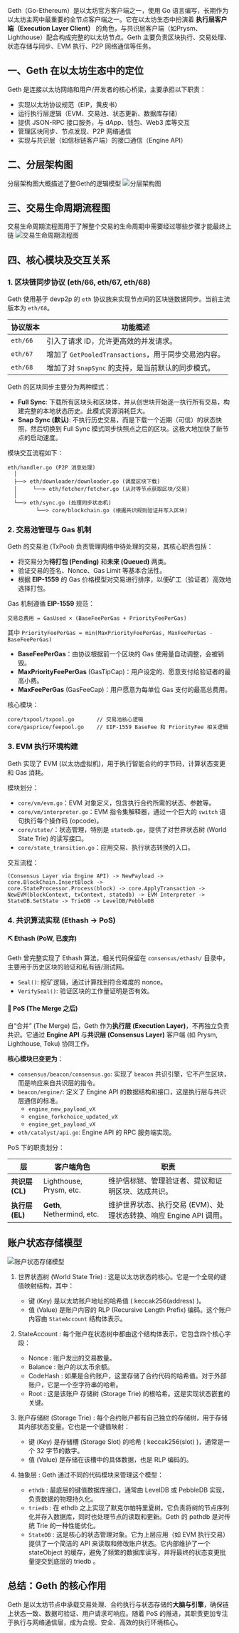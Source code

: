 Geth（Go-Ethereum）是以太坊官方客户端之一，使用 Go 语言编写，长期作为以太坊主网中最重要的全节点客户端之一。它在以太坊生态中扮演着 **执行层客户端（Execution Layer Client）** 的角色，与共识层客户端（如Prysm、Lighthouse）配合构成完整的以太坊节点。Geth 主要负责区块执行、交易处理、状态存储与同步、EVM 执行、P2P 网络通信等任务。

## 一、Geth 在以太坊生态中的定位

Geth 是连接以太坊网络和用户/开发者的核心桥梁，主要承担以下职责：

- 实现以太坊协议规范（EIP，黄皮书）
- 运行执行层逻辑（EVM、交易池、状态更新、数据库存储）
- 提供 JSON-RPC 接口服务，与 dApp、钱包、Web3 库等交互
- 管理区块同步、节点发现、P2P 网络通信
- 实现与共识层（如信标链客户端）的接口通信（Engine API）

## 二、分层架构图
分层架构图大概描述了整Geth的逻辑模型
![分层架构图](Go-Ethereum（Geth）分层架构图.png)

## 三、交易生命周期流程图
交易生命周期流程图用于了解整个交易的生命周期中需要经过哪些步骤才能最终上链
![交易生命周期流程图](交易生命周期流程图.png)

## 四、核心模块及交互关系

### 1. 区块链同步协议 (eth/66, eth/67, eth/68)

Geth 使用基于 devp2p 的 `eth` 协议族来实现节点间的区块链数据同步。当前主流版本为 `eth/68`。

| 协议版本 | 功能概述 |
| --- | --- |
| `eth/66` | 引入了请求 ID，允许更高效的并发请求。 |
| `eth/67` | 增加了 `GetPooledTransactions`，用于同步交易池内容。 |
| `eth/68` | 增加了对 `SnapSync` 的支持，是当前默认的同步模式。 |

Geth 的区块同步主要分为两种模式：

- **Full Sync**: 下载所有区块头和区块体，并从创世块开始逐一执行所有交易，构建完整的本地状态历史。此模式资源消耗巨大。
- **Snap Sync (默认)**: 不执行历史交易，而是下载一个近期（可信）的状态快照，然后切换到 Full Sync 模式同步快照点之后的区块。这极大地加快了新节点的启动速度。

模块交互流程如下：

```plaintext
eth/handler.go (P2P 消息处理)
  │
  ├──> eth/downloader/downloader.go (调度区块下载)
  │     └──> eth/fetcher/fetcher.go (从对等节点获取区块/交易)
  │
  └──> eth/sync.go (处理同步状态机)
         └──> core/blockchain.go (根据共识规则验证并写入区块)
```

### 2. 交易池管理与 Gas 机制

Geth 的交易池 (TxPool) 负责管理网络中待处理的交易，其核心职责包括：

-   将交易分为**待打包 (Pending)** 和**未来 (Queued)** 两类。
-   验证交易的签名、Nonce、Gas Limit 等基本合法性。
-   根据 **EIP-1559** 的 Gas 价格模型对交易进行排序，以便矿工（验证者）高效地选择打包。

Gas 机制遵循 **EIP-1559** 规范：

```
交易总费用 = GasUsed × (BaseFeePerGas + PriorityFeePerGas)
```

其中 `PriorityFeePerGas = min(MaxPriorityFeePerGas, MaxFeePerGas - BaseFeePerGas)`

-   **BaseFeePerGas**：由协议根据前一个区块的 Gas 使用量自动调整，会被销毁。
-   **MaxPriorityFeePerGas** (GasTipCap)：用户设定的、愿意支付给验证者的最高小费。
-   **MaxFeePerGas** (GasFeeCap)：用户愿意为每单位 Gas 支付的最高总费用。

核心模块：

```plaintext
core/txpool/txpool.go       // 交易池核心逻辑
core/gasprice/feepool.go    // EIP-1559 BaseFee 和 PriorityFee 相关逻辑
```

### 3. EVM 执行环境构建

Geth 实现了 EVM (以太坊虚拟机)，用于执行智能合约的字节码，计算状态变更和 Gas 消耗。

模块划分：

-   `core/vm/evm.go`：EVM 对象定义，包含执行合约所需的状态、参数等。
-   `core/vm/interpreter.go`：EVM 指令集解释器，通过一个巨大的 `switch` 语句执行每个操作码 (opcode)。
-   `core/state/`：状态管理，特别是 `statedb.go`，提供了对世界状态树 (World State Trie) 的读写接口。
-   `core/state_transition.go`：应用交易、执行状态转换的入口。

交互流程：

```plaintext
(Consensus Layer via Engine API) -> NewPayload -> core.BlockChain.InsertBlock ->
core.StateProcessor.Process(block) -> core.ApplyTransaction ->
NewEVM(blockContext, txContext, statedb) -> EVM Interpreter ->
StateDB.SetState -> TrieDB -> LevelDB/PebbleDB
```

### 4. 共识算法实现 (Ethash → PoS)

#### ⛏ Ethash (PoW, 已废弃)

Geth 曾完整实现了 Ethash 算法，相关代码保留在 `consensus/ethash/` 目录中，主要用于历史区块的验证和私有链/测试网。

-   `Seal()`: 挖矿逻辑，通过计算找到符合难度的 nonce。
-   `VerifySeal()`: 验证区块的工作量证明是否有效。

#### 🌱 PoS (The Merge 之后)

自“合并” (The Merge) 后，Geth 作为**执行层 (Execution Layer)**，不再独立负责共识。它通过 **Engine API** 与**共识层 (Consensus Layer)** 客户端 (如 Prysm, Lighthouse, Teku) 协同工作。

**核心模块已变更为**：

-   `consensus/beacon/consensus.go`: 实现了 `beacon` 共识引擎，它不产生区块，而是响应来自共识层的指令。
-   `beacon/engine/`: 定义了 Engine API 的数据结构和接口，这是执行层与共识层通信的标准。
    -   `engine_new_payload_vX`
    -   `engine_forkchoice_updated_vX`
    -   `engine_get_payload_vX`
-   `eth/catalyst/api.go`: Engine API 的 RPC 服务端实现。

PoS 下的职责划分：

| 层 | 客户端角色 | 职责 |
| --- | --- | --- |
| **共识层 (CL)** | Lighthouse, Prysm, etc. | 维护信标链、管理验证者、提议和证明区块、达成共识。 |
| **执行层 (EL)** | **Geth**, Nethermind, etc. | 维护世界状态、执行交易 (EVM)、处理状态转换、响应 Engine API 调用。 |

## 账户状态存储模型

![账户状态存储模型](账户状态存储模型.png)

1. 世界状态树 (World State Trie) : 这是以太坊状态的核心。它是一个全局的键值映射结构，其中：
   
   - 键 (Key) 是以太坊账户地址的哈希值 ( keccak256(address) )。
   - 值 (Value) 是账户内容的 RLP (Recursive Length Prefix) 编码。这个账户内容由 `StateAccount` 结构体表示。
2. StateAccount : 每个账户在状态树中都由这个结构体表示，它包含四个核心字段：
   
   - Nonce : 账户发出的交易数量。
   - Balance : 账户的以太币余额。
   - CodeHash : 如果是合约账户，这里存储了合约代码的哈希值。对于外部账户，它是一个空字符串的哈希。
   - Root : 这是该账户 存储树 (Storage Trie) 的根哈希。这是实现状态嵌套的关键。
3. 账户存储树 (Storage Trie) : 每个合约账户都有自己独立的存储树，用于存储其内部状态变量。它也是一个键值映射：
   
   - 键 (Key) 是存储槽 (Storage Slot) 的哈希 ( keccak256(slot) )，通常是一个 32 字节的数字。
   - 值 (Value) 是存储在该槽中的具体数据，也是 RLP 编码的。
4. 抽象层 : Geth 通过不同的代码模块来管理这个模型：
   
   - `ethdb` : 最底层的键值数据库接口，通常由 LevelDB 或 PebbleDB 实现，负责数据的物理持久化。
   - `triedb` : 在 ethdb 之上实现了默克尔帕特里夏树。它负责将树的节点序列化并存入数据库，同时也处理节点的读取和更新。Geth 的 pathdb 是对传统 Trie 的一种性能优化。
   - `StateDB` : 这是核心的状态管理对象。它为上层应用（如 EVM 执行交易）提供了一个简洁的 API 来读取和修改账户状态。它内部维护了一个 stateObject 的缓存，避免了频繁的数据库读写，并将最终的状态变更批量提交到底层的 triedb 。

## 总结：Geth 的核心作用

Geth 是以太坊节点中承载交易处理、合约执行与状态存储的**大脑与引擎**，确保链上状态一致、数据可验证、用户请求可响应。随着 PoS 的推进，其职责更加专注于执行与网络通信层，成为合规、安全、高效的执行环境核心。